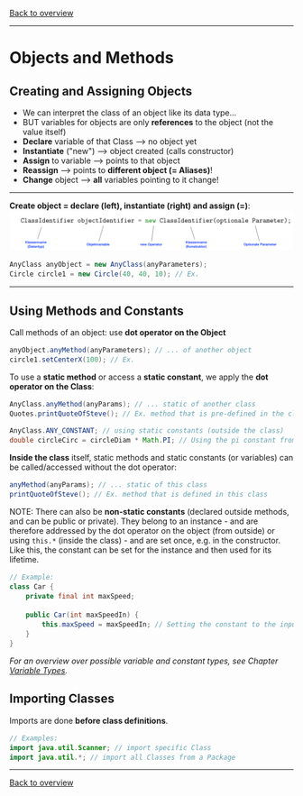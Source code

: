 [Back to overview](./00_Java_SyntaxGuide.md)

---
# Objects and Methods

## Creating and Assigning Objects

- We can interpret the class of an object like its data type...
- BUT variables for objects are only **references** to the object (not the value itself)
- **Declare** variable of that Class --> no object yet
- **Instantiate** ("new") --> object created (calls constructor)
- **Assign** to variable --> points to that object
- **Reassign** --> points to **different object (= Aliases)**!
- **Change** object --> **all** variables pointing to it change!

---

**Create object = declare (left), instantiate (right) and assign (=)**:
![alt text](creating_objects.png)

```java
AnyClass anyObject = new AnyClass(anyParameters);
Circle circle1 = new Circle(40, 40, 10); // Ex.
```
---
## Using Methods and Constants

Call methods of an object: use **dot operator on the Object**
```java
anyObject.anyMethod(anyParameters); // ... of another object
circle1.setCenterX(100); // Ex.
```

To use a **static method** or access a **static constant**, we apply the **dot operator on the Class**:
```java
AnyClass.anyMethod(anyParams); // ... static of another class
Quotes.printQuoteOfSteve(); // Ex. method that is pre-defined in the class "Quotes" but independent of an object
```
```java
AnyClass.ANY_CONSTANT; // using static constants (outside the class)
double circleCirc = circleDiam * Math.PI; // Using the pi constant from Math module
```

**Inside the class** itself, static methods and static constants (or variables) can be called/accessed without the dot operator:
```java
anyMethod(anyParams); // ... static of this class
printQuoteOfSteve(); // Ex. method that is defined in this class
```

NOTE: There can also be **non-static constants** (declared outside methods, and can be public or private). They belong to an instance - and are therefore addressed by the dot operator on the object (from outside) or using `this.*` (inside the class) - and are set once, e.g. in the constructor. Like this, the constant can be set for the instance and then used for its lifetime.
```java
// Example:
class Car {
    private final int maxSpeed;
    
    public Car(int maxSpeedIn) {
        this.maxSpeed = maxSpeedIn; // Setting the constant to the input at the instantiation
    }
}
```

*For an overview over possible variable and constant types, see Chapter [Variable Types](06_Variable_Types.md).*

## Importing Classes

Imports are done **before class definitions**.
```java
// Examples:
import java.util.Scanner; // import specific Class
import java.util.*; // import all Classes from a Package
```

---

[Back to overview](./00_Java_SyntaxGuide.md)
